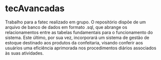 # tecAvancadas
Trabalho para a fatec realizado em grupo.
O repositório dispõe de um arquivo de banco de dados em formato .sql, que abrange os relacionamentos entre as tabelas fundamentais para o funcionamento do sistema. Este último, por sua vez, incorporará um sistema de gestão de estoque destinado aos produtos da confeitaria, visando conferir aos usuários uma eficiência aprimorada nos procedimentos diários associados às suas atividades.
